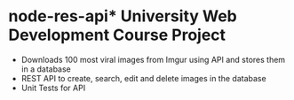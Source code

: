 # node-res-api* University Web Development Course Project

* Downloads 100 most viral images from Imgur using API and stores them in a database
* REST API to create, search, edit and delete images in the database
* Unit Tests for API
